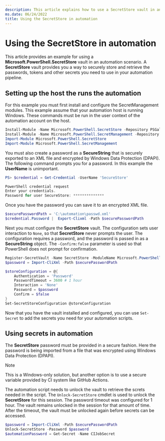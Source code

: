 ```yaml
---
description: This article explains how to use a SecretStore vault in an automation scenario to securely retrieve an use passwords or other secret material.
ms.date: 06/24/2022
title: Using the SecretStore in automation
---
```

# Using the SecretStore in automation

This article provides an example for using a **Microsoft.PowerShell.SecretStore** vault in an
automation scenario. A **SecretStore** vault provides you a way to securely store and retrieve the
passwords, tokens and other secrets you need to use in your automation pipeline.

## Setting up the host the runs the automation

For this example you must first install and configure the SecretManagement modules. This example
assume that your automation host is running Windows. These commands must be run in the user context
of the automation account on the host.

```powershell
Install-Module -Name Microsoft.PowerShell.SecretStore -Repository PSGallery -Force
Install-Module -Name Microsoft.PowerShell.SecretManagement -Repository PSGallery -Force
Import-Module Microsoft.PowerShell.SecretStore
Import-Module Microsoft.PowerShell.SecretManagement
```

You must also create a password as a **SecureString** that is securely exported to an XML file and
encrypted by Windows Data Protection (DPAPI). The following command prompts you for a password. In
this example the **UserName** is unimportant.

```powershell
PS> $credential = Get-Credential -UserName 'SecureStore'

PowerShell credential request
Enter your credentials.
Password for user SecureStore: **************
```

Once you have the password you can save it to an encrypted XML file.

```powershell
$securePasswordPath = 'C:\automation\passwd.xml'
$credential.Password |  Export-Clixml -Path $securePasswordPath
```

Next you must configure the **SecretStore** vault. The configuration sets user interaction to
`None`, so that **SecretStore** never prompts the user. The configuration requires a password,
and the password is passed in as a **SecureString** object. The `-Confirm:false` parameter is used
so that PowerShell does not prompt for confirmation.

```powershell
Register-SecretVault -Name SecretStore -ModuleName Microsoft.PowerShell.SecretStore -DefaultVault
$password = Import-CliXml -Path $securePasswordPath

$storeConfiguration = @{
    Authentication = 'Password'
    PasswordTimeout = 3600 # 1 hour
    Interaction = 'None'
    Password = $password
    Confirm = $false
}
Set-SecretStoreConfiguration @storeConfiguration
```

Now that you have the vault installed and configured, you can use `Set-Secret` to add the secrets
you need for your automation scripts.

## Using secrets in automation

The **SecretStore** password must be provided in a secure fashion. Here the password is being
imported from a file that was encrypted using Windows Data Protection (DPAPI).

> [!NOTE]
> This is a Windows-only solution, but another option is to use a secure variable provided by CI
> system like GitHub Actions.

The automation script needs to unlock the vault to retrieve the screts needed in the script. The
`Unlock-SecretStore` cmdlet is used to unlock the **SecretStore** for this session. The password
timeout was configured for 1 hour. The vault remains unlocked in the session for that amount of
time. After the timeout, the vault must be unlocked again before secrets can be accessed.

```powershell
$password = Import-CliXml -Path $securePasswordPath
Unlock-SecretStore -Password $password
$automationPassword = Get-Secret -Name CIJobSecret
```
